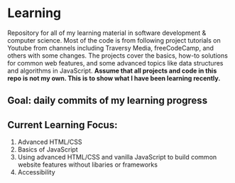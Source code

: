 # Learning

Repository for all of my learning material in software development & computer science. Most of the code is from following project tutorials on Youtube from channels including Traversy Media, freeCodeCamp, and others with some changes. The projects cover the basics, how-to solutions for common web features, and some advanced topics like data structures and algorithms in JavaScript.
 __Assume that all projects and code in this repo is not my own. This is to show what I have been learning recently.__ 

## Goal: daily commits of my learning progress

## Current Learning Focus:

1. Advanced HTML/CSS
2. Basics of JavaScript
3. Using advanced HTML/CSS and vanilla JavaScript to build common website features without libaries or frameworks
4. Accessibility

